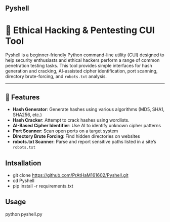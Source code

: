 ## Pyshell
# 🔐 Ethical Hacking & Pentesting CUI Tool

Pyshell is a beginner-friendly Python command-line utility (CUI) designed to help security enthusiasts and ethical hackers perform a range of common penetration testing tasks. This tool provides simple interfaces for hash generation and cracking, AI-assisted cipher identification, port scanning, directory brute-forcing, and `robots.txt` analysis.

---

## 🚀 Features

- **Hash Generator**: Generate hashes using various algorithms (MD5, SHA1, SHA256, etc.)
- **Hash Cracker**: Attempt to crack hashes using wordlists.
- **AI-Based Cipher Identifier**: Use AI to identify unknown cipher patterns
- **Port Scanner**: Scan open ports on a target system
- **Directory Brute Forcing**: Find hidden directories on websites
- **robots.txt Scanner**: Parse and report sensitive paths listed in a site’s `robots.txt`


## Intsallation
- git clone https://github.com/PrAtHaM161602/Pyshell.git
- cd Pyshell
- pip install -r requirements.txt

## Usage
python pyshell.py

